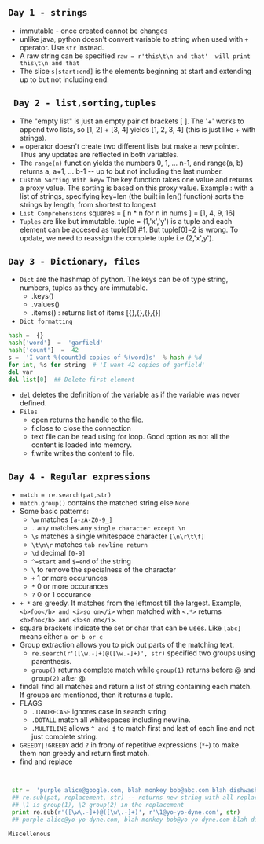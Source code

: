 `Day 1 - strings`
---
- immutable - once created cannot be changes
- unlike java, python doesn't convert variable to string when used with `+` operator. Use `str` instead.
- A raw string can be specified `raw = r'this\t\n and that'  will print this\t\n and that`
- The slice `s[start:end]` is the elements beginning at start and extending up to but not including end.

` Day 2 - list,sorting,tuples`
---
- The "empty list" is just an empty pair of brackets [ ]. The '+' works to append two lists, so [1, 2] + [3, 4] yields [1, 2, 3, 4] (this is just like + with strings).
- `=` operator doesn't create two different lists but make a new pointer. Thus any updates are reflected in both variables.
- The `range(n)` function yields the numbers 0, 1, ... n-1, and range(a, b) returns a, a+1, ... b-1 -- up to but not including the last number.
- `Custom Sorting With key=` The key function takes one value and returns a proxy value. The sorting is based on this proxy value. Example : with a list of strings, specifying key=len (the built in len() function) sorts the strings by length, from shortest to longest
- `List Comprehensions` squares =  [ n * n for n in nums ] = [1, 4, 9, 16]
- `Tuples` are like but immutable. tuple = (1,'x','y') is a tuple and each element can be accesed as tuple[0] #1. But tuple[0]=2 is wrong. To update, we need to reassign the complete tuple i.e (2,'x',y').

`Day 3 - Dictionary, files`
---
- `Dict` are the hashmap of python. The keys can be of type string, numbers, tuples as they are immutable. 
	- .keys()
	- .values()
	- .items() : returns list of items [{},{},{},{}]
- `Dict formatting`
```python
hash =  {} 
hash['word']  =  'garfield' 
hash['count']  =  42 
s =  'I want %(count)d copies of %(word)s'  % hash # %d 		    
for int, %s for string  # 'I want 42 copies of garfield'
del var
del list[0]  ## Delete first element
```
- `del` deletes the definition of the variable as if the variable was never defined.
- `Files` 
	- open returns the handle to the file.
	- f.close to close the connection
	- text file can be read using for loop. Good option as not all the content is loaded into memory.
	- f.write writes the content to file.

`Day 4 - Regular expressions`
---
- `match = re.search(pat,str)`
- `match.group()` contains the matched string else `None`
- Some basic patterns:
	- `\w` matches `[a-zA-Z0-9_]`
	- `.` any matches any `single character except \n`
	-  `\s` matches a single whitespace character `[\n\r\t\f]`
	- `\t\n\r` matches `tab newline return`
	- `\d` decimal `[0-9]`
	- `^=start` and `$=end` of the string
	-  `\` to remove the specialness of the character
	- `+` 1 or more occurunces 
	- `*` 0 or more occurances
	- `?` 0 or 1 occurance
- `+ *` are greedy. It matches from the leftmost till the largest. Example, `<b>foo</b> and <i>so on</i>` when matched with `<.*>` returns `<b>foo</b> and <i>so on</i>`.
- </b> square brackets </b> indicate the set or char that can be uses. Like `[abc]` means either `a or b or c`
- Group extraction allows you to pick out parts of the matching text.
	- `re.search(r'([\w.-]+)@([\w.-]+)', str)` specified two groups using parenthesis. 
	- `group()` returns complete match while `group(1)` returns before @ and `group(2)` after @.
- findall find all matches and return a list of string containing each match. If groups are mentioned, then it returns a tuple.
- FLAGS
	- `.IGNORECASE` ignores case in search string.
	- `.DOTALL` match all whitespaces including newline.
	-  `.MULTILINE` allows `^ and $` to match first and last of each line and not just complete string.
- `GREEDY|!GREEDY` add `?` in frony of repetitive expressions (`*+`) to make them non greedy and return first match.
- find and replace 
``` python
  

 str =  'purple alice@google.com, blah monkey bob@abc.com blah dishwasher'  
 ## re.sub(pat, replacement, str) -- returns new string with all replacements,  
 ## \1 is group(1), \2 group(2) in the replacement  
 print re.sub(r'([\w\.-]+)@([\w\.-]+)', r'\1@yo-yo-dyne.com', str)  
 ## purple alice@yo-yo-dyne.com, blah monkey bob@yo-yo-dyne.com blah dishwasher
``` 
`Miscellenous`
<!--stackedit_data:
eyJoaXN0b3J5IjpbNzE1MjkxNTY4LDE2NzYxODMzNTEsLTk2Mj
I5NDg2MSwzNjU5ODg0NDMsNzYzMTQxMDg4LDE1ODg3NDMxOTgs
MTU4MTUzMjYxLDE0MjM2NDk4OTQsMzY5NjM1MjE2LDk0ODQ3MD
kzNSw4Mjc2MzY3NzUsMTc0ODcyOTE5MCwzMjU4NzUwMDJdfQ==

-->
